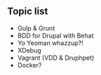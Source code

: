 ##  Topic list

* Gulp & Grunt
* BDD for Drupal with Behat
* Yo Yeoman whazzup?!
* XDebug
* Vagrant (VDD & Druphpet)
* Docker?


